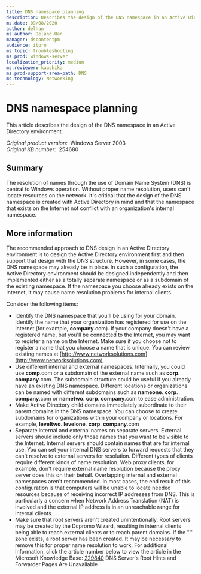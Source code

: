```yaml
---
title: DNS namespace planning
description: Describes the design of the DNS namespace in an Active Directory environment.
ms.date: 09/08/2020
author: delhan
ms.author: Deland-Han
manager: dscontentpm
audience: itpro
ms.topic: troubleshooting
ms.prod: windows-server
localization_priority: medium
ms.reviewer: kaushika
ms.prod-support-area-path: DNS
ms.technology: Networking
---
```

# DNS namespace planning

This article describes the design of the DNS namespace in an Active Directory environment.

_Original product version:_ &nbsp;Windows Server 2003  
_Original KB number:_ &nbsp;254680

## Summary

The resolution of names through the use of Domain Name System (DNS) is central to Windows operation. Without proper name resolution, users can't locate resources on the network. It's critical that the design of the DNS namespace is created with Active Directory in mind and that the namespace that exists on the Internet not conflict with an organization's internal namespace.

## More information

The recommended approach to DNS design in an Active Directory environment is to design the Active Directory environment first and then support that design with the DNS structure. However, in some cases, the DNS namespace may already be in place. In such a configuration, the Active Directory environment should be designed independently and then implemented either as a totally separate namespace or as a subdomain of the existing namespace. If the namespace you choose already exists on the Internet, it may cause name resolution problems for internal clients.

Consider the following items:

- Identify the DNS namespace that you'll be using for your domain. Identify the name that your organization has registered for use on the Internet (for example, **company**.com). If your company doesn't have a registered name, but you'll be connected to the Internet, you may want to register a name on the Internet. Make sure if you choose not to register a name that you choose a name that is unique. You can review existing names at [http://www.networksolutions.com](http://www.networksolutions.com).
- Use different internal and external namespaces. Internally, you could use **comp**.com or a subdomain of the external name such as
 **corp**. **company**.com. The subdomain structure could be useful if you already have an existing DNS namespace. Different locations or organizations can be named with different subdomains such as
 **nameone**. **corp**. **company**.com or
 **nametwo**. **corp**. **company**.com to ease administration.
- Make Active Directory child domains immediately subordinate to their parent domains in the DNS namespace. You can choose to create subdomains for organizations within your company or locations. For example,
 **leveltwo**. **levelone**. **corp**. **company**.com
- Separate internal and external names on separate servers. External servers should include only those names that you want to be visible to the Internet. Internal servers should contain names that are for internal use. You can set your internal DNS servers to forward requests that they can't resolve to external servers for resolution. Different types of clients require different kinds of name resolution. Web proxy clients, for example, don't require external name resolution because the proxy server does this on their behalf. Overlapping internal and external namespaces aren't recommended. In most cases, the end result of this configuration is that computers will be unable to locate needed resources because of receiving incorrect IP addresses from DNS. This is particularly a concern when Network Address Translation (NAT) is involved and the external IP address is in an unreachable range for internal clients.
- Make sure that root servers aren't created unintentionally. Root servers may be created by the Dcpromo Wizard, resulting in internal clients being able to reach external clients or to reach parent domains. If the "." zone exists, a root server has been created. It may be necessary to remove this for proper name resolution to work.
 For additional information, click the article number below to view the article in the Microsoft Knowledge Base: [229840](https://support.microsoft.com/help/229840) DNS Server's Root Hints and Forwarder Pages Are Unavailable  

